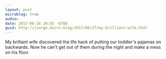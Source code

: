 ```yaml
---
layout: post
microblog: true
audio: 
date: 2017-06-26 20:55 -0700
guid: http://jsorge.micro.blog/2017/06/27/my-brilliant-wife.html
---
```

My brilliant wife discovered the life hack of putting our toddler's pajamas on backwards. Now he can't get out of them during the night and make a mess on his floor.
